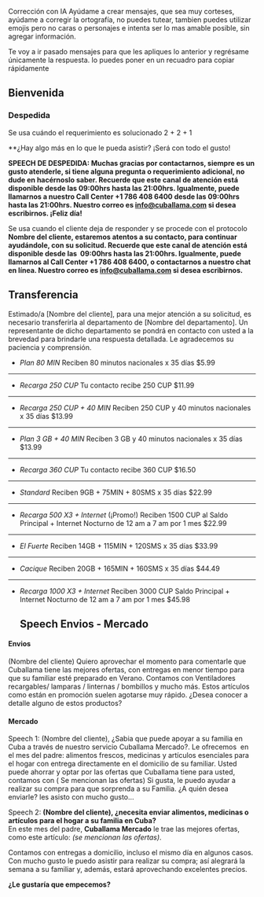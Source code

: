 Corrección con IA
Ayúdame a crear mensajes, que sea muy corteses, ayúdame a corregir la ortografía, no puedes tutear, tambien puedes utilizar emojis pero no caras o personajes e intenta ser lo mas amable posible, sin agregar información.

 Te voy a ir pasado mensajes para que les apliques lo anterior y regrésame únicamente la respuesta. lo puedes poner en un recuadro para copiar rápidamente
## Bienvenida



### Despedida

Se usa cuándo el requerimiento es solucionado 2 + 2 + 1

**¿Hay algo más en lo que le pueda asistir? ¡Será con todo el gusto!

**SPEECH DE DESPEDIDA: Muchas gracias por contactarnos, siempre es un gusto atenderle, si tiene alguna pregunta o requerimiento adicional, no dude en hacérnoslo saber. Recuerde que este canal de atención está disponible desde las 09:00hrs hasta las 21:00hrs. Igualmente, puede llamarnos a nuestro Call Center +1 786 408 6400 desde las 09:00hrs hasta las 21:00hrs. Nuestro correo es info@cuballama.com si desea escribirnos. ¡Feliz día!**


Se usa cuando el cliente deja de responder y se procede con el protocolo 
**Nombre del cliente, estaremos atentos a su contacto, para continuar ayudándole, con su solicitud. Recuerde que este canal de atención está disponible desde las  09:00hrs hasta las 21:00hrs. Igualmente, puede llamarnos al Call Center +1 786 408 6400, o contactarnos a nuestro chat en línea. Nuestro correo es [info@cuballama.com](mailto:info@cuballama.com) si desea escribirnos.**

## Transferencia

Estimado/a [Nombre del cliente], para una mejor atención a su solicitud, es necesario transferirla al departamento de [Nombre del departamento]. Un representante de dicho departamento se pondrá en contacto con usted a la brevedad para brindarle una respuesta detallada. Le agradecemos su paciencia y comprensión.


- *Plan 80 MIN*
  Reciben 80 minutos nacionales x 35 días
  $5.99
---
- *Recarga 250 CUP*
  Tu contacto recibe 250 CUP
  $11.99
---
- *Recarga 250 CUP + 40 MIN*
  Reciben 250 CUP y 40 minutos nacionales x 35 días
  $13.99
---
- *Plan 3 GB + 40 MIN*
  Reciben 3 GB y 40 minutos nacionales x 35 días
  $13.99
---
- *Recarga 360 CUP*
  Tu contacto recibe 360 CUP
  $16.50
---
- *Standard*
  Reciben 9GB + 75MIN + 80SMS x 35 días
  $22.99
---
- *Recarga 500 X3 + Internet* (¡Promo!)
  Reciben 1500 CUP al Saldo Principal + Internet Nocturno de 12 am a 7 am por 1 mes
  $22.99
---
- *El Fuerte*
  Reciben 14GB + 115MIN + 120SMS x 35 días
  $33.99
---
- *Cacique*
  Reciben 20GB + 165MIN + 160SMS x 35 días
  $44.49
---
- *Recarga 1000 X3 + Internet*
  Reciben 3000 CUP Saldo Principal + Internet Nocturno de 12 am a 7 am por 1 mes
  $45.98
  
  ## Speech Envios - Mercado

#### Envios
(Nombre del cliente) Quiero aprovechar el momento para comentarle que Cuballama tiene las mejores ofertas, con entregas en menor tiempo para que su familiar esté preparado en Verano. Contamos con Ventiladores recargables/ lamparas / linternas / bombillos y mucho más. Estos artículos como están en promoción suelen agotarse muy rápido. ¿Desea conocer a detalle alguno de estos productos?

#### Mercado

Speech 1: (Nombre del cliente), ¿Sabia que puede apoyar a su familia en Cuba a través de nuestro servicio Cuballama Mercado?. Le ofrecemos  en el mes del padre: alimentos frescos, medicinas y artículos esenciales para el hogar con entrega directamente en el domicilio de su familiar. Usted puede ahorrar y optar por las ofertas que Cuballama tiene para usted, contamos con ( Se mencionan las ofertas) Si gusta, le puedo ayudar a realizar su compra para que sorprenda a su Familia. ¿A quién desea enviarle? les asisto con mucho gusto…

Speech 2: **(Nombre del cliente), ¿necesita enviar alimentos, medicinas o artículos para el hogar a su familia en Cuba?**  
En este mes del padre, **Cuballama Mercado** le trae las mejores ofertas, como este artículo: _(se mencionan las ofertas)_.

Contamos con entregas a domicilio, incluso el mismo día en algunos casos.  
Con mucho gusto le puedo asistir para realizar su compra; así alegrará la semana a su familiar y, además, estará aprovechando excelentes precios.

**¿Le gustaría que empecemos?**